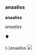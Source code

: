 ###  anaaliss

 **anaaliss**

 _anaaliss_

 🫀

 (-)anaaliss
![](https://media4.giphy.com/media/yNTOLsCwHmW7W7SiIr/200w.gif?cid=6c09b95243f7i8lznz72mpodgznttfkwykgmr1egxe0n2qsc&ep=v1_gifs_search&rid=200w.gif&ct=g) 
